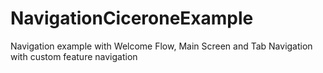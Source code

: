 # NavigationCiceroneExample

Navigation example with Welcome Flow, Main Screen and Tab Navigation with custom feature navigation
